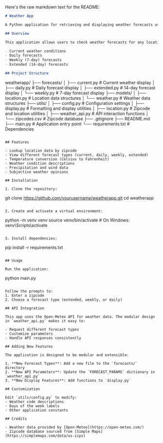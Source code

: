 Here's the raw markdown text for the README:

```markdown
# Weather App

A Python application for retrieving and displaying weather forecasts using the Open-Meteo API.

## Overview

This application allows users to check weather forecasts for any location in the United States using zipcode input. The app supports various forecast types including:

- Current weather conditions
- Daily forecasts
- Weekly (7-day) forecasts
- Extended (14-day) forecasts

## Project Structure

```
weatherapp/
├── forecasts/
│   ├── current.py     # Current weather display
│   ├── daily.py       # Daily forecast display
│   ├── extended.py    # 14-day forecast display
│   └── weekly.py      # 7-day forecast display
├── models/
│   ├── location.py    # Location data structures
│   └── weather.py     # Weather data structures
├── utils/
│   ├── config.py      # Configuration settings
│   ├── display.py     # Formatting and display utilities
│   ├── location.py    # Zipcode and location utilities
│   ├── weather_api.py # API interaction functions
│   └── zipcodes.csv   # Zipcode database
├── .gitignore
├── README.md
├── main.py            # Application entry point
└── requirements.txt   # Dependencies
```

## Features

- Lookup location data by zipcode
- View different forecast types (current, daily, weekly, extended)
- Temperature conversion (Celsius to Fahrenheit)
- Weather condition descriptions
- Precipitation and wind data
- Subjective weather opinions

## Installation

1. Clone the repository:
   ```
   git clone https://github.com/yourusername/weatherapp.git
   cd weatherapp
   ```

2. Create and activate a virtual environment:
   ```
   python -m venv venv
   source venv/bin/activate  # On Windows: venv\Scripts\activate
   ```

3. Install dependencies:
   ```
   pip install -r requirements.txt
   ```

## Usage

Run the application:
```
python main.py
```

Follow the prompts to:
1. Enter a zipcode
2. Choose a forecast type (extended, weekly, or daily)

## API Integration

This app uses the Open-Meteo API for weather data. The modular design in `weather_api.py` makes it easy to:

- Request different forecast types
- Customize parameters
- Handle API responses consistently

## Adding New Features

The application is designed to be modular and extensible:

1. **New Forecast Types**: Add a new file to the `forecasts/` directory
2. **New API Parameters**: Update the `FORECAST_PARAMS` dictionary in `weather_api.py`
3. **New Display Features**: Add functions to `display.py`

## Customization

Edit `utils/config.py` to modify:
- Weather code descriptions
- Days of the week labels
- Other application constants

## Credits

- Weather data provided by [Open-Meteo](https://open-meteo.com/)
- Zipcode database sourced from [Simple Maps](https://simplemaps.com/data/us-zips)

```